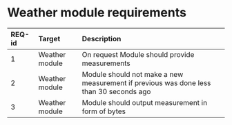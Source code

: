 # Weather module requirements

| **REQ-id** | **Target**        | **Description**                                                                        |
|:-----------|:------------------|:---------------------------------------------------------------------------------------|
| 1          | Weather module    | On request Module should provide measurements                                          |
| 2          | Weather module    | Module should not make a new measurement if previous was done less than 30 seconds ago |
| 3          | Weather module    | Module should output measurement in form of bytes                                      |